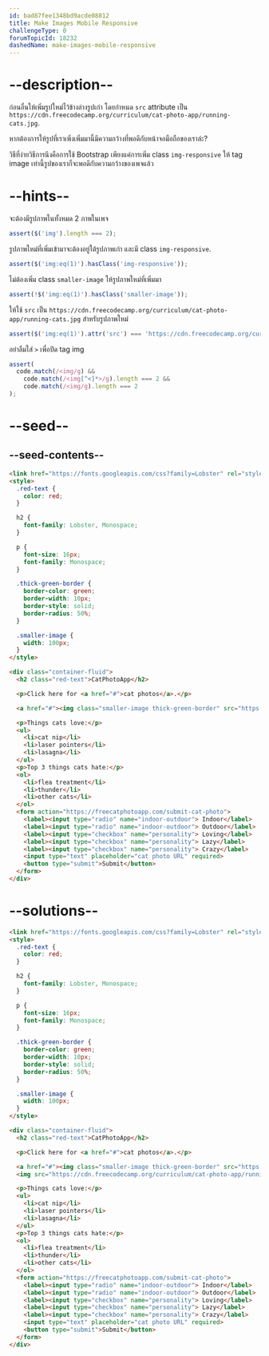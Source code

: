 ```yaml
---
id: bad87fee1348bd9acde08812
title: Make Images Mobile Responsive
challengeType: 0
forumTopicId: 18232
dashedName: make-images-mobile-responsive
---
```


# --description--

ก่อนอื่นให้เพิ่มรูปใหม่ไว้ข้างล่างรูปเก่า โดยกำหนด `src` attribute เป็น `https://cdn.freecodecamp.org/curriculum/cat-photo-app/running-cats.jpg`.

หากต้องการให้รูปที่เราเพิ่งเพิ่มมานี้มีความกว้างที่พอดีกับหน้าจอมือถือของเราล่ะ?

วิธีที่ง่ายวิธีการนึงคือการใช้ Bootstrap เพียงแค่การเพิ่ม class `img-responsive` ให้ tag image เท่านี้รูปของเราก็จะพอดีกับความกว้างของเพจแล้ว

# --hints--

จะต้องมีรูปภาพในทั้งหมด 2 ภาพในเพจ

```js
assert($('img').length === 2);
```

รูปภาพใหม่ที่เพิ่มเข้ามาจะต้องอยู่ใต้รูปภาพเก่า และมี class `img-responsive`.

```js
assert($('img:eq(1)').hasClass('img-responsive'));
```

ไม่ต้องเพิ่ม class `smaller-image` ให้รูปภาพใหม่ที่เพิ่มมา

```js
assert(!$('img:eq(1)').hasClass('smaller-image'));
```

ให้ใช้ `src` เป็น `https://cdn.freecodecamp.org/curriculum/cat-photo-app/running-cats.jpg` สำหรับรูปภาพใหม่

```js
assert($('img:eq(1)').attr('src') === 'https://cdn.freecodecamp.org/curriculum/cat-photo-app/running-cats.jpg');
```

อย่าลืมใส่ `>` เพื่อปิด tag img

```js
assert(
  code.match(/<img/g) &&
    code.match(/<img[^<]*>/g).length === 2 &&
    code.match(/<img/g).length === 2
);
```

# --seed--

## --seed-contents--

```html
<link href="https://fonts.googleapis.com/css?family=Lobster" rel="stylesheet" type="text/css">
<style>
  .red-text {
    color: red;
  }

  h2 {
    font-family: Lobster, Monospace;
  }

  p {
    font-size: 16px;
    font-family: Monospace;
  }

  .thick-green-border {
    border-color: green;
    border-width: 10px;
    border-style: solid;
    border-radius: 50%;
  }

  .smaller-image {
    width: 100px;
  }
</style>

<div class="container-fluid">
  <h2 class="red-text">CatPhotoApp</h2>

  <p>Click here for <a href="#">cat photos</a>.</p>

  <a href="#"><img class="smaller-image thick-green-border" src="https://cdn.freecodecamp.org/curriculum/cat-photo-app/relaxing-cat.jpg" alt="A cute orange cat lying on its back."></a>

  <p>Things cats love:</p>
  <ul>
    <li>cat nip</li>
    <li>laser pointers</li>
    <li>lasagna</li>
  </ul>
  <p>Top 3 things cats hate:</p>
  <ol>
    <li>flea treatment</li>
    <li>thunder</li>
    <li>other cats</li>
  </ol>
  <form action="https://freecatphotoapp.com/submit-cat-photo">
    <label><input type="radio" name="indoor-outdoor"> Indoor</label>
    <label><input type="radio" name="indoor-outdoor"> Outdoor</label>
    <label><input type="checkbox" name="personality"> Loving</label>
    <label><input type="checkbox" name="personality"> Lazy</label>
    <label><input type="checkbox" name="personality"> Crazy</label>
    <input type="text" placeholder="cat photo URL" required>
    <button type="submit">Submit</button>
  </form>
</div>
```

# --solutions--

```html
<link href="https://fonts.googleapis.com/css?family=Lobster" rel="stylesheet" type="text/css">
<style>
  .red-text {
    color: red;
  }

  h2 {
    font-family: Lobster, Monospace;
  }

  p {
    font-size: 16px;
    font-family: Monospace;
  }

  .thick-green-border {
    border-color: green;
    border-width: 10px;
    border-style: solid;
    border-radius: 50%;
  }

  .smaller-image {
    width: 100px;
  }
</style>

<div class="container-fluid">
  <h2 class="red-text">CatPhotoApp</h2>

  <p>Click here for <a href="#">cat photos</a>.</p>

  <a href="#"><img class="smaller-image thick-green-border" src="https://cdn.freecodecamp.org/curriculum/cat-photo-app/relaxing-cat.jpg" alt="A cute orange cat lying on its back."></a>
  <img src="https://cdn.freecodecamp.org/curriculum/cat-photo-app/running-cats.jpg" class="img-responsive">

  <p>Things cats love:</p>
  <ul>
    <li>cat nip</li>
    <li>laser pointers</li>
    <li>lasagna</li>
  </ul>
  <p>Top 3 things cats hate:</p>
  <ol>
    <li>flea treatment</li>
    <li>thunder</li>
    <li>other cats</li>
  </ol>
  <form action="https://freecatphotoapp.com/submit-cat-photo">
    <label><input type="radio" name="indoor-outdoor"> Indoor</label>
    <label><input type="radio" name="indoor-outdoor"> Outdoor</label>
    <label><input type="checkbox" name="personality"> Loving</label>
    <label><input type="checkbox" name="personality"> Lazy</label>
    <label><input type="checkbox" name="personality"> Crazy</label>
    <input type="text" placeholder="cat photo URL" required>
    <button type="submit">Submit</button>
  </form>
</div>
```
